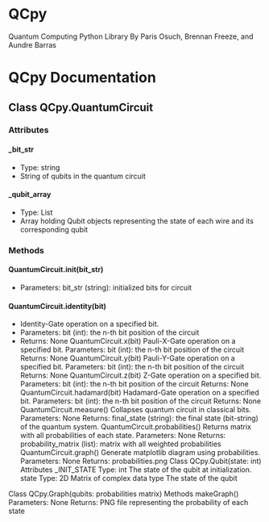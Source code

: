 # QCpy
Quantum Computing Python Library
By Paris Osuch, Brennan Freeze, and Aundre Barras

# QCpy Documentation

## Class QCpy.QuantumCircuit
### Attributes
#### _bit_str
- Type: string
- String of qubits in the quantum circuit
#### _qubit_array
- Type: List
- Array holding Qubit objects representing the state of each wire and its corresponding qubit
### Methods
#### QuantumCircuit.__init__(bit_str)
- Parameters:
bit_str (string): initialized bits for circuit
#### QuantumCircuit.identity(bit)
- Identity-Gate operation on a specified bit.
- Parameters:
bit (int): the n-th bit position of the circuit
- Returns:
None
QuantumCircuit.x(bit)
Pauli-X-Gate operation on a specified bit.
Parameters:
bit (int): the n-th bit position of the circuit
Returns:
None
QuantumCircuit.y(bit)
Pauli-Y-Gate operation on a specified bit.
Parameters:
bit (int): the n-th bit position of the circuit
Returns:
None
QuantumCircuit.z(bit)
Z-Gate operation on a specified bit.
Parameters:
bit (int): the n-th bit position of the circuit
Returns:
None
QuantumCircuit.hadamard(bit)
Hadamard-Gate operation on a specified bit.
Parameters:
bit (int): the n-th bit position of the circuit
Returns:
None
QuantumCircuit.measure()
Collapses quantum circuit in classical bits.
Parameters:
None
Returns:
final_state (string): the final state (bit-string) of the quantum system.
QuantumCircuit.probabilities()
Returns matrix with all probabilities of each state.
Parameters:
None
Returns:
probability_matrix (list): matrix with all weighted probabilities
QuantumCircuit.graph()
Generate matplotlib diagram using probabilities. 
Parameters:
None
Returns:
probabilities.png
Class QCpy.Qubit(state: int)
Attributes
_INIT_STATE
Type: int
The state of the qubit at initialization.
state
Type: 2D Matrix of complex data type
The state of the qubit

Class QCpy.Graph(qubits: probabilities matrix)
Methods
makeGraph()
Parameters:
None
Returns:
PNG file representing the probability of each state

